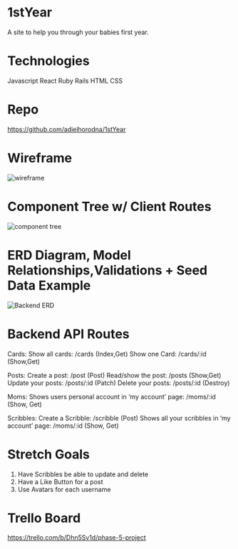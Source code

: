 # 1stYear
A site to help you through your babies first year.


# Technologies 
Javascript React Ruby Rails HTML CSS 

# Repo 
https://github.com/adielhorodna/1stYear


# Wireframe 
![wireframe](https://user-images.githubusercontent.com/114962321/225041542-fe7d5220-c28c-4690-bd0c-818646b79a7c.png)

# Component Tree w/ Client Routes
![component tree](https://user-images.githubusercontent.com/114962321/225041728-a44cd213-038a-4fb2-bb55-9d87fc830562.png)

# ERD Diagram, Model Relationships,Validations + Seed Data Example
![Backend ERD](https://user-images.githubusercontent.com/114962321/225042048-c02500ce-7671-44e0-af05-e03e27409f60.png)

# Backend API Routes
Cards:
Show all cards: /cards (Index,Get)
Show one Card: /cards/:id (Show,Get)

Posts:
Create a post: /post (Post)
Read/show the post: /posts (Show,Get)
Update your posts: /posts/:id (Patch)
Delete your posts: /posts/:id (Destroy)


Moms:
Shows users personal account in ‘my account’ page: /moms/:id (Show, Get) 

Scribbles:
Create a Scribble: /scribble (Post)
Shows all your scribbles in ‘my account’ page: /moms/:id (Show, Get) 

# Stretch Goals
1. Have Scribbles be able to update and delete
2. Have a Like Button for a post
3. Use Avatars for each username 

# Trello Board
https://trello.com/b/Dhn5Sv1d/phase-5-project
